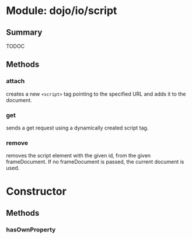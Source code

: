 # Module: dojo/io/script

## Summary

TODOC
## Methods

### attach
creates a new `<script>` tag pointing to the specified URL and
adds it to the document.

### get
sends a get request using a dynamically created script tag.

### remove
removes the script element with the given id, from the given frameDocument.
If no frameDocument is passed, the current document is used.

# Constructor

## Methods

### hasOwnProperty


